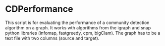 # CDPerformance

This script is for evaluating the performance of a community detection algorithm on a graph. 
It works wth algorithms from the igraph and snap python libraries (infomap, fastgreedy, cpm, bigClam).
The graph has to be a text file with two columns (source and target).
